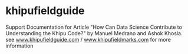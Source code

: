 # khipufieldguide
Support Documentation for Article "How Can Data Science Contribute to Understanding the Khipu Code?" by Manuel Medrano and Ashok Khosla.
see www.khipufieldguide.com / www.khipufieldmarks.com for more information
